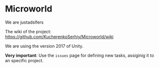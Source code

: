 # Microworld

We are justadslfers


The wiki of the project: https://github.com/KucherenkoSerhiy/Microworld/wiki

We are using the version 2017 of Unity. 

**Very important**: Use the `issues` page for defining new tasks, assiginig it to an specific project. 
